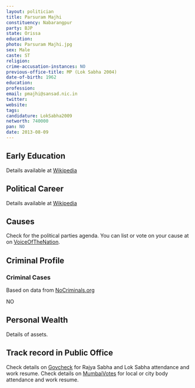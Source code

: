 ```yaml
---
layout: politician
title: Parsuram Majhi
constituency: Nabarangpur  
party: BJP
state: Orissa
education: 
photo: Parsuram Majhi.jpg
sex: Male
caste: ST
religion: 
crime-accusation-instances: NO
previous-office-title: MP (Lok Sabha 2004)
date-of-birth: 1962
education:  
profession: 
email: pmajhi@sansad.nic.in
twitter:
website: 
tags: 
candidature: LokSabha2009
networth: 740000
pan: NO
date: 2013-08-09
---
```


## Early Education
Details available at [Wikipedia](http://www.wikipedia.org/wiki/)

## Political Career
Details available at [Wikipedia](http://www.wikipedia.org/wiki/)

## Causes 
Check for the political parties agenda. You can list or vote on your cause at on [VoiceOfTheNation](http://www.voiceofthenation.org).

## Criminal Profile

### Criminal Cases
Based on data from [NoCriminals.org](http://www.nocriminals.org)

NO

## Personal Wealth
Details of assets.

## Track record in Public Office
Check details on [Govcheck](http://www.govcheck.org) for Rajya Sabha and Lok Sabha attendance and work resume. Check details on [MumbaiVotes](http://www.mumbaivotes.org) for local or city body attendance and work resume.
		